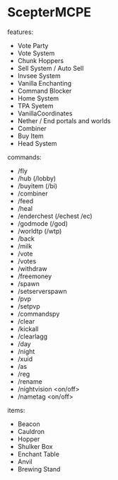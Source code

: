 # ScepterMCPE

features:

- Vote Party
- Vote System
- Chunk Hoppers
- Sell System / Auto Sell
- Invsee System
- Vanilla Enchanting
- Command Blocker
- Home System
- TPA Syetem
- VanillaCoordinates
- Nether / End portals and worlds
- Combiner
- Buy Item
- Head System

commands:

- /fly
- /hub (/lobby)
- /buyitem (/bi)
- /combiner
- /feed
- /heal
- /enderchest (/echest /ec)
- /godmode (/god)
- /worldtp (/wtp)
- /back
- /milk
- /vote
- /votes
- /withdraw
- /freemoney
- /spawn
- /setserverspawn
- /pvp
- /setpvp
- /commandspy
- /clear
- /kickall
- /clearlagg
- /day
- /night
- /xuid
- /as
- /reg
- /rename
- /nightvision <on/off>
- /nametag <on/off>

items:

- Beacon
- Cauldron
- Hopper
- Shulker Box
- Enchant Table
- Anvil
- Brewing Stand
